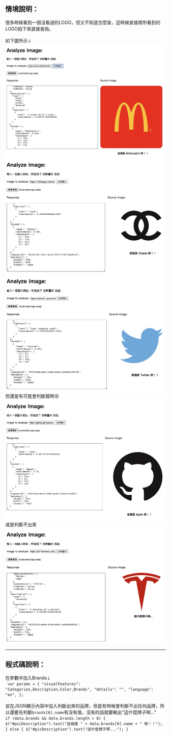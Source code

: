 ## 情境說明：
很多時候看到一個沒看過的LOGO，但又不知道怎麼查，這時候直接將所看到的LOGO拍下來直接查詢。<br>
<br>
如下圖所示⇣<br>
![Alt text](Serch_brands5.png)<br>
![Alt text](Serch_brands4.png)<br>
![Alt text](Serch_brands3.png)<br>
但還是有可能會判斷錯啊😡
![Alt text](Serch_brands1.png)<br>
或是判斷不出來<br>
![Alt text](Serch_brands6.png)<br>

-------
## 程式碼說明：
在參數中加入Brands⇣<br>
   ` var params = {
        "visualFeatures": "Categories,Description,Color,Brands",
        "details": "",
        "language": "en",
    };`<br>
    <br>
    並在JSON顯示內容中加入判斷出來的品牌，但是有時候會判斷不出任何品牌，所以還要先判斷`brands[0].name`有沒有值，沒有的話就要輸出"這什麼牌子啊..."<br>
    `if (data.brands && data.brands.length > 0) {
            $("#picDescription").text("這個是 " + data.brands[0].name + " 呀！！");
        } else {
            $("#picDescription").text("這什麼牌子啊...");
        }`
